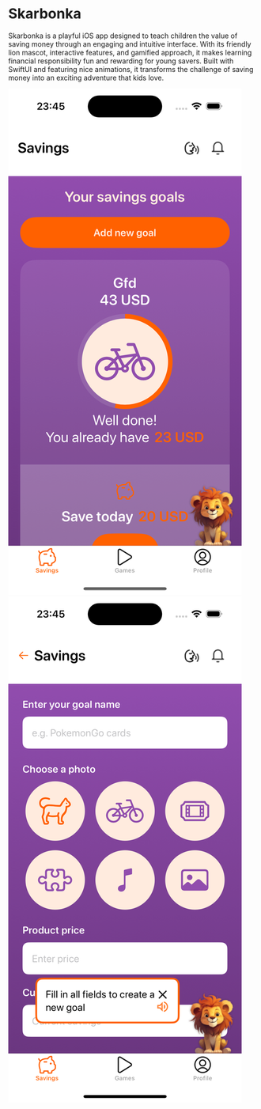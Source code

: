 # Skarbonka

Skarbonka is a playful iOS app designed to teach children the value of saving money through an engaging and intuitive interface. With its friendly lion mascot, interactive features, and gamified approach, it makes learning financial responsibility fun and rewarding for young savers. Built with SwiftUI and featuring nice animations, it transforms the challenge of saving money into an exciting adventure that kids love. 

![Skarbonka](./.readme/skarbonka-1.png)
![Skarbonka](./.readme/skarbonka-2.png)
